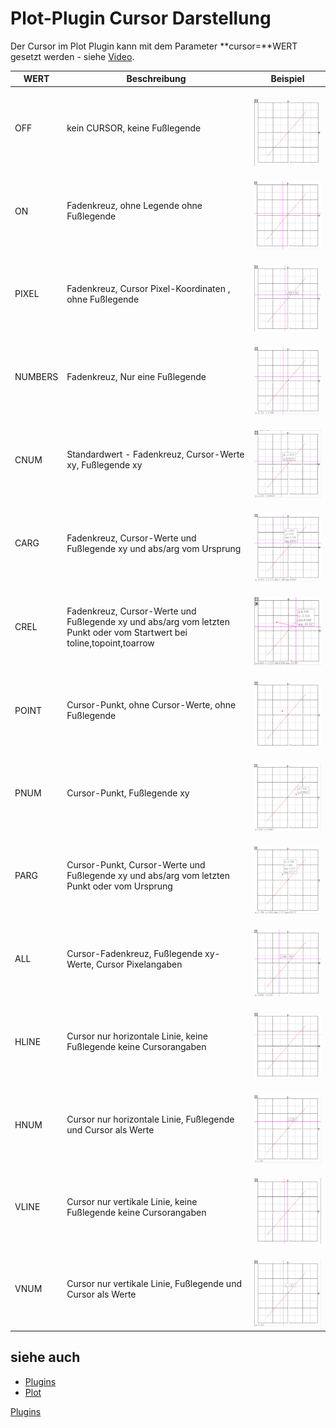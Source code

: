 # Plot-Plugin Cursor Darstellung
Der Cursor im Plot Plugin kann mit dem Parameter **cursor=**WERT gesetzt werden - siehe [Video](https://youtu.be/AA95ipIXtac).

| WERT    | Beschreibung                                                                                                           | Beispiel                                                                    |
|---------|------------------------------------------------------------------------------------------------------------------------|-----------------------------------------------------------------------------|
| OFF     | kein CURSOR, keine Fußlegende                                                                                          | <br>![300px-ClipCapIt-211027-095039.PNG](300px-ClipCapIt-211027-095039.PNG) |
| ON      | Fadenkreuz, ohne Legende ohne Fußlegende                                                                               | <br>![300px-ClipCapIt-211027-095111.PNG](300px-ClipCapIt-211027-095111.PNG) |
| PIXEL   | Fadenkreuz, Cursor Pixel-Koordinaten , ohne Fußlegende                                                                 | <br>![300px-ClipCapIt-211027-095251.PNG](300px-ClipCapIt-211027-095251.PNG) |
| NUMBERS | Fadenkreuz, Nur eine Fußlegende                                                                                        | <br>![300px-ClipCapIt-211027-095146.PNG](300px-ClipCapIt-211027-095146.PNG) |
| CNUM    | Standardwert - Fadenkreuz, Cursor-Werte xy, Fußlegende xy                                                              | <br>![300px-ClipCapIt-211027-095002.PNG](300px-ClipCapIt-211027-095002.PNG) |
| CARG    | Fadenkreuz, Cursor-Werte und Fußlegende xy und abs/arg vom Ursprung                                                    | <br>![300px-ClipCapIt-211027-095223.PNG](300px-ClipCapIt-211027-095223.PNG) |
| CREL    | Fadenkreuz, Cursor-Werte und Fußlegende xy und abs/arg vom letzten Punkt oder vom Startwert bei toline,topoint,toarrow | <br>![300px-ClipCapIt-211103-204445.PNG](300px-ClipCapIt-211103-204445.PNG) |
| POINT   | Cursor-Punkt, ohne Cursor-Werte, ohne Fußlegende                                                                       | <br>![300px-ClipCapIt-211027-095331.PNG](300px-ClipCapIt-211027-095331.PNG) |
| PNUM    | Cursor-Punkt, Fußlegende xy                                                                                            | <br>![300px-ClipCapIt-211027-095402.PNG](300px-ClipCapIt-211027-095402.PNG) |
| PARG    | Cursor-Punkt, Cursor-Werte und Fußlegende xy und abs/arg vom letzten Punkt oder vom Ursprung                           | <br>![300px-ClipCapIt-211027-095435.PNG](300px-ClipCapIt-211027-095435.PNG) |
| ALL     | Cursor-Fadenkreuz, Fußlegende xy-Werte, Cursor Pixelangaben                                                            | <br>![300px-ClipCapIt-211027-095509.PNG](300px-ClipCapIt-211027-095509.PNG) |
| HLINE   | Cursor nur horizontale Linie, keine Fußlegende keine Cursorangaben                                                     | <br>![300px-ClipCapIt-211027-095555.PNG](300px-ClipCapIt-211027-095555.PNG) |
| HNUM    | Cursor nur horizontale Linie, Fußlegende und Cursor als Werte                                                          | <br>![300px-ClipCapIt-211027-095705.PNG](300px-ClipCapIt-211027-095705.PNG) |
| VLINE   | Cursor nur vertikale Linie, keine Fußlegende keine Cursorangaben                                                       | <br>![300px-ClipCapIt-211027-095733.PNG](300px-ClipCapIt-211027-095733.PNG) |
| VNUM    | Cursor nur vertikale Linie, Fußlegende und Cursor als Werte                                                            | <br>![300px-ClipCapIt-211027-095755.PNG](300px-ClipCapIt-211027-095755.PNG) |


##  siehe auch 
* [Plugins](../Plugins/index.md)
* [Plot](../Plot/index.md)

[Plugins](../Plugins/index.md)

